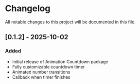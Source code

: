 # Changelog

All notable changes to this project will be documented in this file.

## [0.1.2] - 2025-10-02
### Added
- Initial release of Animation Countdown package
- Fully customizable countdown timer
- Animated number transitions
- Callback when timer finishes
